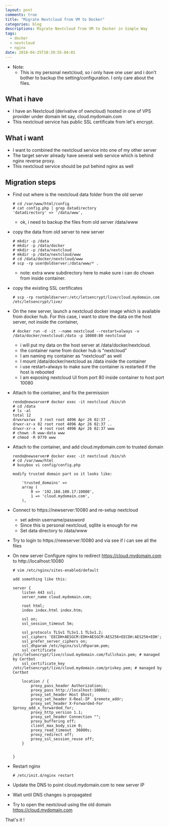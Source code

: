 ```yaml
---
layout: post
comments: true
title: "Migrate Nextcloud from VM to Docker"
categories: blog
descriptions: Migrate Nextcloud from VM to Docker in Simple Way
tags: 
  - docker
  - nextcloud
  - nginx
date: 2018-04-25T10:39:55-04:01
---
```



* Note:
    * This is my personal nextcloud, so i only have one user and i don't bother to backup the setting/configuration. I only care about the files.


## What i have

* I have an Nextcloud (derivative of owncloud) hosted in one of VPS provider under domain let say, cloud.mydomain.com
* This nextcloud service has public SSL certificate from let's encrypt.

## What i want 

* I want to combined the nextcloud service into one of my other server
* The target server already have several web service which is behind nginx reverse proxy. 
* This nextcloud service should be put behind nginx as well



## Migration steps

* Find out where is the nextcloud data folder from the old server

    ```
    # cd /var/www/html/config
    # cat config.php | grep datadirectory
    'datadirectory' => '/data/www',
    ```

    * ok, i need to backup the files from old server /data/www


* copy the data from old server to new server

    ```
    # mkdir -p /data
    # mkdir -p /data/docker
    # mkdir -p /data/nextcloud
    # mkdir -p /data/nextcloud/www
    # cd /data/docker/nextcloud/www
    # scp -rp user@oldserver:/data/www/* .
    ```

    * note: extra www subdirectory here to make sure i can do chown from inside container. 

* copy the existing SSL certificates

    ```
    # scp -rp root@oldserver:/etc/letsencrypt/live/cloud.mydomain.com /etc/letsencrypt/live/
    ```


* On the new server, launch a nextcloud docker image which is available from docker hub. For this case, i want to store the data on the host server, not inside the container, 

    ```
    # docker run -d -it --name nextcloud --restart=always -v /data/docker/nextcloud:/data -p 10080:80 nextcloud
    ```

    * i will put my data on the host server at /data/docker/nextcloud.
    * the container name from docker hub is "nextcloud"
    * I am naming my container as "nextcloud" as well
    * I mount /data/docker/nextcloud as /data inside the container
    * i use restart=always to make sure the container is restarted if the host is rebooted
    * I am exposing nextcloud UI from port 80 inside container to host port 10080



* Attach to the container, and fix the permission

    ```
    rendo@newserver# docker exec -it nextcloud /bin/sh
    # cd /data
    # ls -al
    total 12
    drwxrwxrwx  3 root root 4096 Apr 26 02:37 .
    drwxr-xr-x 82 root root 4096 Apr 26 02:37 ..
    drwxr-xr-x  4 root root 4096 Apr 26 02:37 www
    # chown -R www-data www
    # chmod -R 0770 www
    ```


* Attach to the container, and add cloud.mydomain.com to trusted domain

    ```
    rendo@newserver# docker exec -it nextcloud /bin/sh
    # cd /var/www/html
    # busybox vi config/config.php

    modify trusted domain part so it looks like:

        'trusted_domains' =>
        array (
            0 => '192.168.100.17:10080',
            1 => 'cloud.mydomain.com',
        ),
    ```


* Connect to https://newserver:10080 and re-setup nextcloud
    * set admin username/password
    * Since this is personal nextcloud, sqllite is enough for me
    * Set data directory to /data/www


* Try to login to https://newserver:10080 and via see if i can see all the files


* On new server Configure nginx to redirect https://cloud.mydomain.com to http://localhost:10080

    ```
    # vim /etc/nginx/sites-enabled/default

    add something like this:

    server {
        listen 443 ssl;
        server_name cloud.mydomain.com;

        root html;
        index index.html index.htm;

        ssl on;
        ssl_session_timeout 5m;

        ssl_protocols TLSv1 TLSv1.1 TLSv1.2;
        ssl_ciphers 'EECDH+AESGCM:EDH+AESGCM:AES256+EECDH:AES256+EDH';
        ssl_prefer_server_ciphers on;
        ssl_dhparam /etc/nginx/ssl/dhparam.pem;
        ssl_certificate /etc/letsencrypt/live/cloud.mydomain.com/fullchain.pem; # managed by Certbot
        ssl_certificate_key /etc/letsencrypt/live/cloud.mydomain.com/privkey.pem; # managed by Certbot

        location / {
            proxy_pass_header Authorization;
            proxy_pass http://localhost:10080/;
            proxy_set_header Host $host;
            proxy_set_header X-Real-IP  $remote_addr;
            proxy_set_header X-Forwarded-For $proxy_add_x_forwarded_for;
            proxy_http_version 1.1;
            proxy_set_header Connection "";
            proxy_buffering off;
            client_max_body_size 0;
            proxy_read_timeout  36000s;
            proxy_redirect off;
            proxy_ssl_session_reuse off;
        }


    }
    ```


* Restart nginx

    ```
    # /etc/init.d/nginx restart
    ```


* Update the DNS to point cloud.mydomain.com to new server IP


* Wait until DNS changes is propagated


* Try to open the nextcloud using the old domain https://cloud.mydomain.com


That's it !



